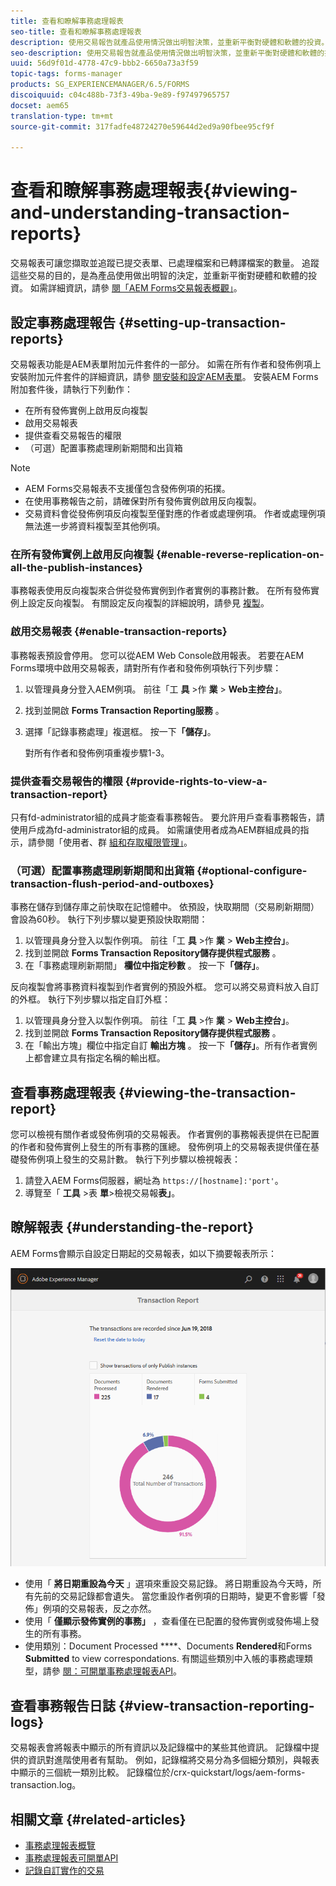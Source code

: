 ```yaml
---
title: 查看和瞭解事務處理報表
seo-title: 查看和瞭解事務處理報表
description: 使用交易報告就產品使用情況做出明智決策，並重新平衡對硬體和軟體的投資。
seo-description: 使用交易報告就產品使用情況做出明智決策，並重新平衡對硬體和軟體的投資。
uuid: 56d9f01d-4778-47c9-bbb2-6650a73a3f59
topic-tags: forms-manager
products: SG_EXPERIENCEMANAGER/6.5/FORMS
discoiquuid: c04c488b-73f3-49ba-9e89-f97497965757
docset: aem65
translation-type: tm+mt
source-git-commit: 317fadfe48724270e59644d2ed9a90fbee95cf9f

---
```



# 查看和瞭解事務處理報表{#viewing-and-understanding-transaction-reports}

交易報表可讓您擷取並追蹤已提交表單、已處理檔案和已轉譯檔案的數量。 追蹤這些交易的目的，是為產品使用做出明智的決定，並重新平衡對硬體和軟體的投資。 如需詳細資訊，請參 [閱「AEM Forms交易報表概觀」](../../forms/using/transaction-reports-overview.md)。

## 設定事務處理報告 {#setting-up-transaction-reports}

交易報表功能是AEM表單附加元件套件的一部分。 如需在所有作者和發佈例項上安裝附加元件套件的詳細資訊，請參 [閱安裝和設定AEM表單](/help/forms/using/installing-configuring-aem-forms-osgi.md)。 安裝AEM Forms附加套件後，請執行下列動作：

* 在所有發佈實例上啟用反向複製
* 啟用交易報表
* 提供查看交易報告的權限
* （可選）配置事務處理刷新期間和出貨箱 [](/help/forms/using/installing-configuring-aem-forms-osgi.md)

>[!NOTE]
>
>* AEM Forms交易報表不支援僅包含發佈例項的拓撲。
>* 在使用事務報告之前，請確保對所有發佈實例啟用反向複製。
>* 交易資料會從發佈例項反向複製至僅對應的作者或處理例項。 作者或處理例項無法進一步將資料複製至其他例項。
>



### 在所有發佈實例上啟用反向複製 {#enable-reverse-replication-on-all-the-publish-instances}

事務報表使用反向複製來合併從發佈實例到作者實例的事務計數。 在所有發佈實例上設定反向複製。 有關設定反向複製的詳細說明，請參見 [複製](/help/sites-deploying/replication.md)。

### 啟用交易報表 {#enable-transaction-reports}

事務報表預設會停用。 您可以從AEM Web Console啟用報表。 若要在AEM Forms環境中啟用交易報表，請對所有作者和發佈例項執行下列步驟：

1. 以管理員身分登入AEM例項。 前往「工 **具** >作 **業** > **Web主控台」**。
1. 找到並開啟 **Forms Transaction Reporting服務** 。
1. 選擇「記錄事務處理」複選框。 按一下&#x200B;**「儲存」**。

   對所有作者和發佈例項重複步驟1-3。

### 提供查看交易報告的權限 {#provide-rights-to-view-a-transaction-report}

只有fd-administrator組的成員才能查看事務報告。 要允許用戶查看事務報告，請使用戶成為fd-administrator組的成員。 如需讓使用者成為AEM群組成員的指示，請參閱「使用者、群 [組和存取權限管理」](/help/sites-administering/user-group-ac-admin.md)。

### （可選）配置事務處理刷新期間和出貨箱 {#optional-configure-transaction-flush-period-and-outboxes}

事務在儲存到儲存庫之前快取在記憶體中。 依預設，快取期間（交易刷新期間）會設為60秒。 執行下列步驟以變更預設快取期間：

1. 以管理員身分登入以製作例項。 前往「工 **具** >作 **業** > **Web主控台」**。
1. 找到並開啟 **Forms Transaction Repository儲存提供程式服務** 。
1. 在「事務處理刷新期間」 **欄位中指定秒數** 。 按一下&#x200B;**「儲存」**。

反向複製會將事務資料複製到作者實例的預設外框。 您可以將交易資料放入自訂的外框。 執行下列步驟以指定自訂外框：

1. 以管理員身分登入以製作例項。 前往「工 **具** >作 **業** > **Web主控台」**。
1. 找到並開啟 **Forms Transaction Repository儲存提供程式服務** 。
1. 在「輸出方塊」欄位中指定自訂 **輸出方塊** 。 按一下&#x200B;**「儲存」**。所有作者實例上都會建立具有指定名稱的輸出框。

## 查看事務處理報表 {#viewing-the-transaction-report}

您可以檢視有關作者或發佈例項的交易報表。 作者實例的事務報表提供在已配置的作者和發佈實例上發生的所有事務的匯總。 發佈例項上的交易報表提供僅在基礎發佈例項上發生的交易計數。 執行下列步驟以檢視報表：

1. 請登入AEM Forms伺服器，網址為 `https://[hostname]:'port'`。
1. 導覽至「 **工具** >表 **單**>檢視交易報&#x200B;**表」**。

## 瞭解報表 {#understanding-the-report}

AEM Forms會顯示自設定日期起的交易報表，如以下摘要報表所示：

![sample-transaction-report-author](assets/sample-transaction-report-author.png)

* 使用「 **將日期重設為今天** 」選項來重設交易記錄。 將日期重設為今天時，所有先前的交易記錄都會遺失。 當您重設作者例項的日期時，變更不會影響「發佈」例項的交易報表，反之亦然。
* 使用「 **僅顯示發佈實例的事務」** ，查看僅在已配置的發佈實例或發佈場上發生的所有事務。
* 使用類別：Document Processed ****、Documents **Rendered**&#x200B;和Forms **Submitted** to view correspondations. 有關這些類別中入帳的事務處理類型，請參 [閱：可開單事務處理報表API](../../forms/using/transaction-reports-billable-apis.md)。

## 查看事務報告日誌 {#view-transaction-reporting-logs}

交易報表會將報表中顯示的所有資訊以及記錄檔中的某些其他資訊。 記錄檔中提供的資訊對進階使用者有幫助。 例如，記錄檔將交易分為多個細分類別，與報表中顯示的三個統一類別比較。 記錄檔位於/crx-quickstart/logs/aem-forms-transaction.log。

## 相關文章 {#related-articles}

* [事務處理報表概覽](../../forms/using/transaction-reports-overview.md)
* [事務處理報表可開單API](../../forms/using/transaction-reports-billable-apis.md)
* [記錄自訂實作的交易](/help/forms/using/record-transaction-custom-implementation.md)

